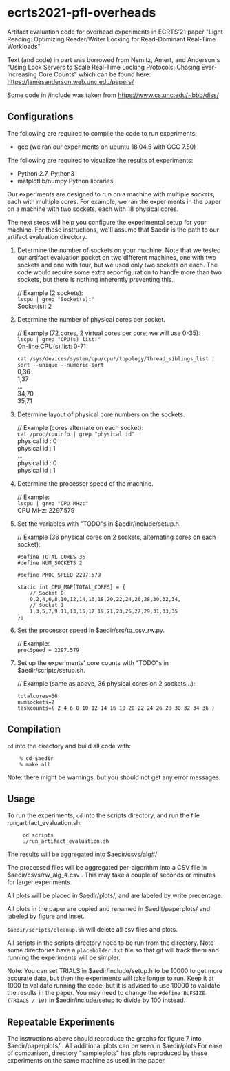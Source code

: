 # ecrts2021-pfl-overheads
Artifact evaluation code for overhead experiments in ECRTS'21 paper "Light Reading: Optimizing Reader/Writer Locking for Read-Dominant Real-Time Workloads" 

Text (and code) in part was borrowed from Nemitz, Amert, and Anderson's 
“Using Lock Servers to Scale Real-Time Locking Protocols: Chasing Ever-Increasing Core Counts” 
which can be found here: https://jamesanderson.web.unc.edu/papers/

Some code in /include was taken from https://www.cs.unc.edu/~bbb/diss/

## Configurations

The following are required to compile the code to run experiments:
* gcc (we ran our experiments on ubuntu 18.04.5 with GCC 7.50)

The following are required to visualize the results of experiments:
* Python 2.7, Python3
* matplotlib/numpy Python libraries

Our experiments are designed to run on a machine with multiple *sockets*,
each with multiple cores.  For example, we ran the experiments in the paper
on a machine with two sockets, each with 18 physical cores.

The next steps will help you configure the experimental setup for your machine.
For these instructions, we'll assume that $aedir is the path to our
artifact evaluation directory.

1. Determine the number of sockets on your machine.  Note that we tested
   our artifact evaluation packet on two different machines, one with two
   sockets and one with four, but we used only two sockets on each.  The
   code would require some extra reconfiguration to handle more than two
   sockets, but there is nothing inherently preventing this.    

    // Example (2 sockets):  
    `lscpu | grep "Socket(s):"`    
    Socket(s):             2  

2. Determine the number of physical cores per socket.    

    // Example (72 cores, 2 virtual cores per core; we will use 0-35):  
    `lscpu | grep "CPU(s) list:"`  
    On-line CPU(s) list:   0-71  

    `cat /sys/devices/system/cpu/cpu*/topology/thread_siblings_list | sort --unique --numeric-sort`  
    0,36    
    1,37    
    ...    
    34,70    
    35,71    

3. Determine layout of physical core numbers on the sockets.    

    // Example (cores alternate on each socket):    
    `cat /proc/cpuinfo | grep "physical id"`    
    physical id     : 0    
    physical id     : 1    
    ...    
    physical id     : 0    
    physical id     : 1    

4. Determine the processor speed of the machine.    

    // Example:    
    `lscpu | grep "CPU MHz:"`    
    CPU MHz:               2297.579    
    
5. Set the variables with "TODO"s in $aedir/include/setup.h.    

    // Example (36 physical cores on 2 sockets, alternating cores on each socket):    
    ```
    #define TOTAL_CORES 36    
    #define NUM_SOCKETS 2    
    
    #define PROC_SPEED 2297.579    

    static int CPU_MAP[TOTAL_CORES} = {
        // Socket 0
        0,2,4,6,8,10,12,14,16,18,20,22,24,26,28,30,32,34,
        // Socket 1
        1,3,5,7,9,11,13,15,17,19,21,23,25,27,29,31,33,35
    };
    ```

6. Set the processor speed in $aedir/src/to_csv_rw.py.    

    // Example:    
    `procSpeed = 2297.579`    
    
7. Set up the experiments' core counts with "TODO"s in $aedir/scripts/setup.sh.    

    // Example (same as above, 36 physical cores on 2 sockets...):    
    ```
    totalcores=36    
    numsockets=2    
    taskcounts=( 2 4 6 8 10 12 14 16 18 20 22 24 26 28 30 32 34 36 )    
    ```

## Compilation

`cd` into the directory and build all code with:    
```
    % cd $aedir
    % make all
```

Note: there might be warnings, but you should not get any error messages.    

## Usage

To run the experiments, `cd` into the scripts directory, and run
the file run_artifact_evaluation.sh:
```
     cd scripts
     ./run_artifact_evaluation.sh
```

The results will be aggregated into $aedir/csvs/alg#/     

The processed files will be aggregated per-algorithm into a CSV file
in $aedir/csvs/rw_alg_#.csv . This may take a couple of seconds or 
minutes for larger experiments.

All plots will be placed in $aedir/plots/, and are labeled
by write precentage.

All plots in the paper are copied and renamed in $aedit/paperplots/
and labeled by figure and inset.

`$aedir/scripts/cleanup.sh` will delete all csv files and plots.

All scripts in the scripts directory need to be run from the directory.
Note some directories have a `placeholder.txt` file so that git will track
them and running the experiments will be simpler.

Note: You can set TRIALS in $aedir/include/setup.h to be 10000 to get more
accurate data, but then the experiments will take longer to run.  Keep it
at 1000 to validate running the code, but it is advised to use 10000 to
validate the results in the paper. You may need to change the `#define BUFSIZE (TRIALS / 10)`
in $aedir/include/setup to divide by 100 instead.


## Repeatable Experiments          

The instructions above should reproduce the graphs for figure 7
into $aedir/paperplots/ . All additional plots can be seen in $aedir/plots
For ease of comparison, directory "sampleplots" has plots reproduced by these 
experiments on the same machine as used in the paper.
